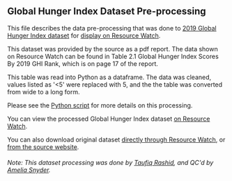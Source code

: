 ## Global Hunger Index Dataset Pre-processing
This file describes the data pre-processing that was done to [2019 Global Hunger Index dataset](https://www.globalhungerindex.org/download/all.html) for [display on Resource Watch](https://resourcewatch.org/data/explore/foo015a-Global-Hunger-Index).

This dataset was provided by the source as a pdf report. The data shown on Resource Watch can be found in Table 2.1 Global Hunger Index Scores By 2019 GHI Rank, which is on page 17 of the report.

This table was read into Python as a dataframe. The data was cleaned, values listed as '<5' were replaced with 5, and the the table was converted from wide to a long form.

Please see the [Python script](https://github.com/resource-watch/data-pre-processing/blob/master/foo_015a_global_hunger_index/foo_015a_global_hunger_index_processing.py) for more details on this processing.

You can view the processed Global Hunger Index dataset [on Resource Watch](https://resourcewatch.org/data/explore/foo015a-Global-Hunger-Index).

You can also download original dataset [directly through Resource Watch](http://wri-projects.s3.amazonaws.com/resourcewatch/foo_015a_global_hunger_index.zip), or [from the source website](https://www.globalhungerindex.org/download/all.html).

###### Note: This dataset processing was done by [Taufiq Rashid](https://www.wri.org/profile/taufiq-rashid), and QC'd by [Amelia Snyder](https://www.wri.org/profile/amelia-snyder).
